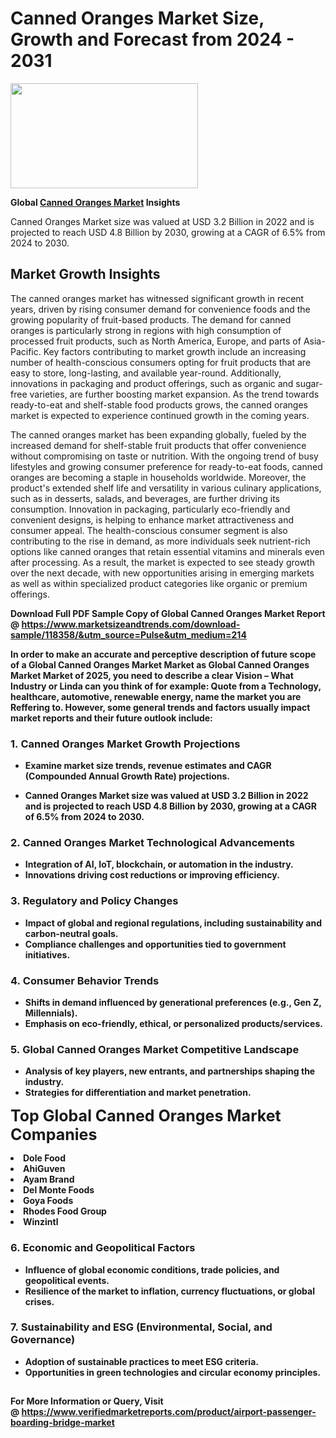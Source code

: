 <H1>Canned Oranges Market Size, Growth and Forecast from 2024 - 2031</H1><img class="aligncenter size-medium wp-image-584254" src="https://thirdeyenews.in/wp-content/uploads/2024/09/Global-Market-Research-300x168.jpeg" alt="" width="300" height="168" /><p><strong>Global&nbsp;<a href="https://www.marketsizeandtrends.com/download-sample/118358/&amp;utm_source=Pulse&amp;utm_medium=214">Canned Oranges Market</a> Insights</strong></p><p>Canned Oranges Market size was valued at USD 3.2 Billion in 2022 and is projected to reach USD 4.8 Billion by 2030, growing at a CAGR of 6.5% from 2024 to 2030.</p><p><h2>Market Growth Insights</h2> <p>The canned oranges market has witnessed significant growth in recent years, driven by rising consumer demand for convenience foods and the growing popularity of fruit-based products. The demand for canned oranges is particularly strong in regions with high consumption of processed fruit products, such as North America, Europe, and parts of Asia-Pacific. Key factors contributing to market growth include an increasing number of health-conscious consumers opting for fruit products that are easy to store, long-lasting, and available year-round. Additionally, innovations in packaging and product offerings, such as organic and sugar-free varieties, are further boosting market expansion. As the trend towards ready-to-eat and shelf-stable food products grows, the canned oranges market is expected to experience continued growth in the coming years.</p> <p><strong></strong></p> <p>The canned oranges market has been expanding globally, fueled by the increased demand for shelf-stable fruit products that offer convenience without compromising on taste or nutrition. With the ongoing trend of busy lifestyles and growing consumer preference for ready-to-eat foods, canned oranges are becoming a staple in households worldwide. Moreover, the product's extended shelf life and versatility in various culinary applications, such as in desserts, salads, and beverages, are further driving its consumption. Innovation in packaging, particularly eco-friendly and convenient designs, is helping to enhance market attractiveness and consumer appeal. The health-conscious consumer segment is also contributing to the rise in demand, as more individuals seek nutrient-rich options like canned oranges that retain essential vitamins and minerals even after processing. As a result, the market is expected to see steady growth over the next decade, with new opportunities arising in emerging markets as well as within specialized product categories like organic or premium offerings.</p> <p><strong></p><p><span class=""><strong>Download Full PDF Sample Copy of Global Canned Oranges Market Report</strong> @ <a href="https://www.marketsizeandtrends.com/download-sample/118358/&amp;utm_source=Pulse&amp;utm_medium=214" target="_blank">https://www.marketsizeandtrends.com/download-sample/118358/&amp;utm_source=Pulse&amp;utm_medium=214</a></span></p><p>In order to make an accurate and perceptive description of future scope of a Global&nbsp;Canned Oranges Market Market as Global&nbsp;Canned Oranges Market Market of 2025, you need to describe a clear Vision &ndash; What Industry or Linda can you think of for example: Quote from a Technology, healthcare, automotive, renewable energy, name the market you are Reffering to. However, some general trends and factors usually impact market reports and their future outlook include:</p><h3>1.&nbsp;<strong>Canned Oranges Market Growth Projections</strong></h3><ul><li>Examine market size trends, revenue estimates and CAGR (Compounded Annual Growth Rate) projections.</li><li><p>Canned Oranges Market size was valued at USD 3.2 Billion in 2022 and is projected to reach USD 4.8 Billion by 2030, growing at a CAGR of 6.5% from 2024 to 2030.</p></li></ul><h3>2.&nbsp;<strong>Canned Oranges Market Technological Advancements</strong></h3><ul><li>Integration of AI, IoT, blockchain, or automation in the industry.</li><li>Innovations driving cost reductions or improving efficiency.</li></ul><h3>3.&nbsp;<strong>Regulatory and Policy Changes</strong></h3><ul><li>Impact of global and regional regulations, including sustainability and carbon-neutral goals.</li><li>Compliance challenges and opportunities tied to government initiatives.</li></ul><h3>4.&nbsp;<strong>Consumer Behavior Trends</strong></h3><ul><li>Shifts in demand influenced by generational preferences (e.g., Gen Z, Millennials).</li><li>Emphasis on eco-friendly, ethical, or personalized products/services.</li></ul><h3>5.&nbsp;<strong>Global Canned Oranges Market Competitive Landscape</strong></h3><ul><li>Analysis of key players, new entrants, and partnerships shaping the industry.</li><li>Strategies for differentiation and market penetration.</li></ul><p data-pm-slice="1 1 []"><span style="color: inherit; font-family: inherit; font-size: 25px;">Top Global Canned Oranges Market Companies</span></p><div class="" data-test-id=""><p><li>Dole Food</li><li> AhiGuven</li><li> Ayam Brand</li><li> Del Monte Foods</li><li> Goya Foods</li><li> Rhodes Food Group</li><li> Winzintl</li></p></div><h3>6.&nbsp;<strong>Economic and Geopolitical Factors</strong></h3><ul><li>Influence of global economic conditions, trade policies, and geopolitical events.</li><li>Resilience of the market to inflation, currency fluctuations, or global crises.</li></ul><h3>7.&nbsp;<strong>Sustainability and ESG (Environmental, Social, and Governance)</strong></h3><ul><li>Adoption of sustainable practices to meet ESG criteria.</li><li>Opportunities in green technologies and circular economy principles.</li></ul><h2><strong style="font-size: 14px;">For More Information or Query, Visit @&nbsp;</strong><a style="background-color: #ffffff; font-size: 14px;" href="https://www.marketsizeandtrends.com/report/canned-oranges-market/" target="_blank">https://www.verifiedmarketreports.com/product/airport-passenger-boarding-bridge-market</a></h2>

